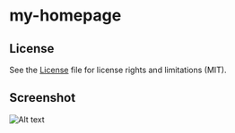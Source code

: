 # my-homepage

## License

See the [License](License.md) file for license rights and limitations (MIT).

## Screenshot

![Alt text](https://i.imgur.com/nifemiv.png)
